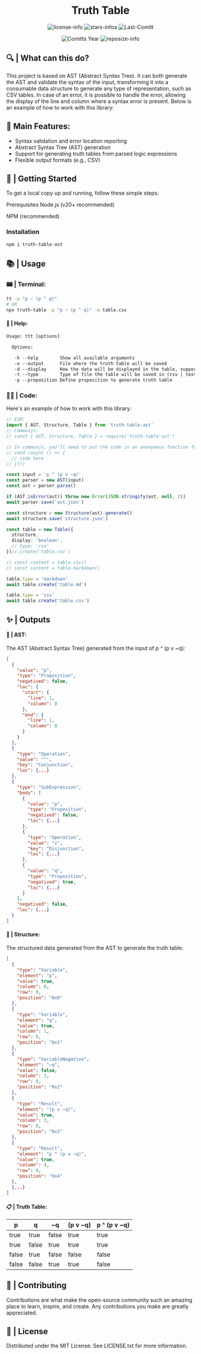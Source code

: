 <div align="center">

# Truth Table

![license-info](https://img.shields.io/github/license/Ashu11-A/Truth-Table?style=for-the-badge&colorA=302D41&colorB=f9e2af&logoColor=f9e2af)
![stars-infoa](https://img.shields.io/github/stars/Ashu11-A/Truth-Table?colorA=302D41&colorB=f9e2af&style=for-the-badge)
![Last-Comitt](https://img.shields.io/github/last-commit/Ashu11-A/Truth-Table?style=for-the-badge&colorA=302D41&colorB=b4befe)

![Comitts Year](https://img.shields.io/github/commit-activity/y/Ashu11-A/Truth-Table?style=for-the-badge&colorA=302D41&colorB=f9e2af&logoColor=f9e2af&authorFilter=Ashu11-A&label=COMMIT+ACTIVITY)
![reposize-info](https://img.shields.io/github/languages/code-size/Ashu11-A/Truth-Table?style=for-the-badge&colorA=302D41&colorB=90dceb)

</div>

## 🔍 | What can this do?

This project is based on AST (Abstract Syntax Tree). It can both generate the AST and validate the syntax of the input, transforming it into a consumable data structure to generate any type of representation, such as CSV tables. In case of an error, it is possible to handle the error, allowing the display of the line and column where a syntax error is present. Below is an example of how to work with this library:

## 💫 Main Features:

- Syntax validation and error location reporting
- Abstract Syntax Tree (AST) generation
- Support for generating truth tables from parsed logic expressions
- Flexible output formats (e.g., CSV)


## 🚀 | Getting Started
To get a local copy up and running, follow these simple steps:

Prerequisites
Node.js (v20+ recommended)

NPM (recommended)

### Installation
```sh
npm i truth-table-ast
```

## 📚 | Usage
### 📟 | Terminal:

```sh
tt -p "p ˅ (p ^ q)"
# OR
npx truth-table -p "p ˅ (p ^ q)" -o table.csv
```

#### 📄 | Help:

```txt
Usage: ttt [options]

  Options:

   -h --help        Show all available arguments
   -o --output      File where the truth table will be saved
   -d --display     How the data will be displayed in the table, supports: boolean, number
   -t --type        Type of file the table will be saved in (csv | text)
   -p --proposition Define proposition to generate truth table
```

### 👨‍💻 | Code:
Here's an example of how to work with this library:
```ts
// ESM:
import { AST, Structure, Table } from 'truth-table-ast'
// Communjs:
// const { AST, Structure, Table } = require('truth-table-ast')

// In communjs, you'll need to put the code in an anonymous function for the asynchronous functions to work
// void (async () => {
  // code here
// })()

const input = 'p ^ (p v ~q)'
const parser = new AST(input)
const ast = parser.parse()

if (AST.isError(ast)) throw new Error(JSON.stringify(ast, null, 2))
await parser.save('ast.json')

const structure = new Structure(ast).generate()
await structure.save('structure.json')

const table = new Table({
  structure,
  display: 'boolean',
  // type: 'csv'
})//.create('table.csv')

// const content = table.csv()
// const content = table.markdown()

table.type = 'markdown'
await table.create('table.md')

table.type = 'csv'
await table.create('table.csv')
```

## ✨ | Outputs

#### 📜 | AST:
The AST (Abstract Syntax Tree) generated from the input of p ^ (p v ~q):
```json
[
  {
    "value": "p",
    "type": "Proposition",
    "negatived": false,
    "loc": {
      "start": {
        "line": 1,
        "column": 0
      },
      "end": {
        "line": 1,
        "column": 0
      }
    }
  },
  {
    "type": "Operation",
    "value": "^",
    "key": "Conjunction",
    "loc": {...}
  },
  {
    "type": "SubExpression",
    "body": [
      {
        "value": "p",
        "type": "Proposition",
        "negatived": false,
        "loc": {...}
      },
      {
        "type": "Operation",
        "value": "v",
        "key": "Disjunction",
        "loc": {...}
      },
      {
        "value": "q",
        "type": "Proposition",
        "negatived": true,
        "loc": {...}
      }
    ],
    "negatived": false,
    "loc": {...}
  }
]
```

#### 📃 | Structure:
The structured data generated from the AST to generate the truth table:
```json
[
  {
    "type": "Variable",
    "element": "p",
    "value": true,
    "column": 0,
    "row": 0,
    "position": "0x0"
  },
  {
    "type": "Variable",
    "element": "q",
    "value": true,
    "column": 1,
    "row": 0,
    "position": "0x1"
  },
  {
    "type": "VariableNegative",
    "element": "~q",
    "value": false,
    "column": 2,
    "row": 0,
    "position": "0x2"
  },
  {
    "type": "Result",
    "element": "(p v ~q)",
    "value": true,
    "column": 3,
    "row": 0,
    "position": "0x3"
  },
  {
    "type": "Result",
    "element": "p ^ (p v ~q)",
    "value": true,
    "column": 4,
    "row": 0,
    "position": "0x4"
  },
  {...}
]
```

#### 📋 | Truth Table:
|     p      |     q      |     ~q     |  (p v ~q)  |p ^ (p v ~q)|
|------------|------------|------------|------------|------------|
|    true    |    true    |   false    |    true    |    true    |
|    true    |   false    |    true    |    true    |    true    |
|   false    |    true    |   false    |   false    |   false    |
|   false    |   false    |    true    |    true    |   false    |

## 🤝 | Contributing
Contributions are what make the open-source community such an amazing place to learn, inspire, and create. Any contributions you make are greatly appreciated.

## 📝 | License
Distributed under the MIT License. See LICENSE.txt for more information.